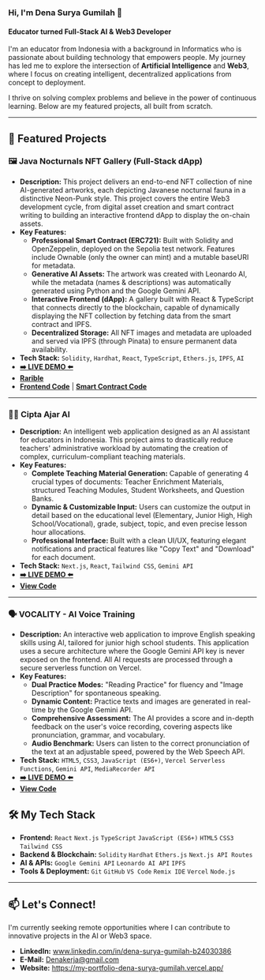 ### Hi, I'm Dena Surya Gumilah 👋

#### Educator turned Full-Stack AI & Web3 Developer

I'm an educator from Indonesia with a background in Informatics who is passionate about building technology that empowers people. My journey has led me to explore the intersection of **Artificial Intelligence** and **Web3**, where I focus on creating intelligent, decentralized applications from concept to deployment.

I thrive on solving complex problems and believe in the power of continuous learning. Below are my featured projects, all built from scratch.

---

## 🚀 Featured Projects

### 🖼️ Java Nocturnals NFT Gallery (Full-Stack dApp)
- **Description:** This project delivers an end-to-end NFT collection of nine AI-generated artworks, each depicting Javanese nocturnal fauna in a distinctive Neon-Punk style. This project covers the entire Web3 development cycle, from digital asset creation and smart contract writing to building an interactive frontend dApp to display the on-chain assets.
- **Key Features:**
    - **Professional Smart Contract (ERC721):** Built with Solidity and OpenZeppelin, deployed on the Sepolia test network. Features include Ownable (only the owner can mint) and a mutable baseURI for metadata.
    - **Generative AI Assets:** The artwork was created with Leonardo AI, while the metadata (names & descriptions) was automatically generated using Python and the Google Gemini API.
    - **Interactive Frontend (dApp):** A gallery built with React & TypeScript that connects directly to the blockchain, capable of dynamically displaying the NFT collection by fetching data from the smart contract and IPFS.
    - **Decentralized Storage:** All NFT images and metadata are uploaded and served via IPFS (through Pinata) to ensure permanent data availability.
- **Tech Stack:** `Solidity`, `Hardhat`, `React`, `TypeScript`, `Ethers.js`, `IPFS`, `AI`
- **[➡️ LIVE DEMO ⬅️](https://java-nocturnals-gallery.vercel.app/)**
- **[Rarible](https://testnet.rarible.com/denasurya)**
- **[Frontend Code](https://github.com/denasurya/java-nocturnals-gallery)** | **[Smart Contract Code](https://github.com/denasurya/java-nocturnals-contract)**

---

### 🧑‍🏫 Cipta Ajar AI
- **Description:** An intelligent web application designed as an AI assistant for educators in Indonesia. This project aims to drastically reduce teachers' administrative workload by automating the creation of complex, curriculum-compliant teaching materials.
- **Key Features:**
    - **Complete Teaching Material Generation:** Capable of generating 4 crucial types of documents: Teacher Enrichment Materials, structured Teaching Modules, Student Worksheets, and Question Banks.
    - **Dynamic & Customizable Input:** Users can customize the output in detail based on the educational level (Elementary, Junior High, High School/Vocational), grade, subject, topic, and even precise lesson hour allocations.
    - **Professional Interface:** Built with a clean UI/UX, featuring elegant notifications and practical features like "Copy Text" and "Download" for each document.
- **Tech Stack:** `Next.js`, `React`, `Tailwind CSS`, `Gemini API`
- **[➡️ LIVE DEMO ⬅️](https://ciptaajar-denasurya.vercel.app/)**
- **[View Code](https://github.com/denasurya/Cita-Ajar-demo-01)**

---

### 🗣️ VOCALITY - AI Voice Training
- **Description:** An interactive web application to improve English speaking skills using AI, tailored for junior high school students. This application uses a secure architecture where the Google Gemini API key is never exposed on the frontend. All AI requests are processed through a secure serverless function on Vercel.
- **Key Features:**
    - **Dual Practice Modes:** "Reading Practice" for fluency and "Image Description" for spontaneous speaking.
    - **Dynamic Content:** Practice texts and images are generated in real-time by the Google Gemini API.
    - **Comprehensive Assessment:** The AI provides a score and in-depth feedback on the user's voice recording, covering aspects like pronunciation, grammar, and vocabulary.
    - **Audio Benchmark:** Users can listen to the correct pronunciation of the text at an adjustable speed, powered by the Web Speech API.
- **Tech Stack:** `HTML5`, `CSS3`, `JavaScript (ES6+)`, `Vercel Serverless Functions`, `Gemini API`, `MediaRecorder API`
- **[➡️ LIVE DEMO ⬅️](https://vocality-training.vercel.app/)**
- **[View Code](https://github.com/denasurya/vocaliti-final)**

## 🛠️ My Tech Stack

-   **Frontend:** `React` `Next.js` `TypeScript` `JavaScript (ES6+)` `HTML5` `CSS3` `Tailwind CSS`
-   **Backend & Blockchain:** `Solidity` `Hardhat` `Ethers.js` `Next.js API Routes`
-   **AI & APIs:** `Google Gemini API` `Leonardo AI API` `IPFS`
-   **Tools & Deployment:** `Git` `GitHub` `VS Code` `Remix IDE` `Vercel` `Node.js`

---

## 📫 Let's Connect!

I'm currently seeking remote opportunities where I can contribute to innovative projects in the AI or Web3 space.

-   **LinkedIn:** www.linkedin.com/in/dena-surya-gumilah-b24030386
-   **E-Mail:** Denakerja@gmail.com
-   **Website:** https://my-portfolio-dena-surya-gumilah.vercel.app/

